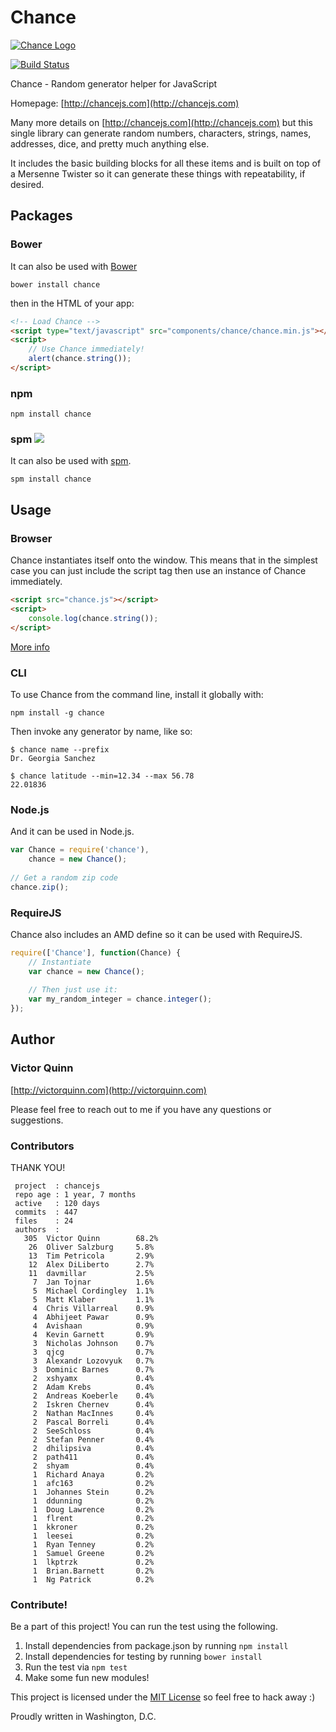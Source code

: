 # Chance

[![Chance Logo](http://chancejs.com/logo.png)](http://chancejs.com)

[![Build Status](https://travis-ci.org/victorquinn/chancejs.png)](https://travis-ci.org/victorquinn/chancejs)

Chance - Random generator helper for JavaScript

Homepage: [http://chancejs.com](http://chancejs.com)

Many more details on [http://chancejs.com](http://chancejs.com) but this single
library can generate random numbers, characters, strings, names, addresses,
dice, and pretty much anything else.

It includes the basic building blocks for all these items and is built on top
of a Mersenne Twister so it can generate these things with repeatability, if
desired.

## Packages

### Bower

It can also be used with [Bower](http://bower.io)

```
bower install chance
```

then in the HTML of your app:

```html
<!-- Load Chance -->
<script type="text/javascript" src="components/chance/chance.min.js"></script>
<script>
    // Use Chance immediately!
    alert(chance.string());
</script>
```

### npm

```shell
npm install chance
```

### spm [![](http://spmjs.io/badge/chance)](http://spmjs.io/package/chance)

It can also be used with [spm](http://spmjs.io/package/chance).

```
spm install chance
```

## Usage

### Browser

Chance instantiates itself onto the window. This means that in the simplest case you can just include the script tag then use an instance of Chance immediately.

```html
<script src="chance.js"></script>
<script>
    console.log(chance.string());
</script>
```

[More info](http://chancejs.com#browser)

### CLI

To use Chance from the command line, install it globally with:

```shell
npm install -g chance
```

Then invoke any generator by name, like so:

```shell
$ chance name --prefix
Dr. Georgia Sanchez

$ chance latitude --min=12.34 --max 56.78
22.01836
```

### Node.js

And it can be used in Node.js.

```js
var Chance = require('chance'),
    chance = new Chance();
    
// Get a random zip code
chance.zip();
```

### RequireJS

Chance also includes an AMD define so it can be used with RequireJS.

```js
require(['Chance'], function(Chance) {
    // Instantiate
    var chance = new Chance();
   
    // Then just use it:
    var my_random_integer = chance.integer();
});
```

## Author
### Victor Quinn
[http://victorquinn.com](http://victorquinn.com)

Please feel free to reach out to me if you have any questions or suggestions.

### Contributors

THANK YOU!

```
 project  : chancejs
 repo age : 1 year, 7 months
 active   : 120 days
 commits  : 447
 files    : 24
 authors  :
   305	Victor Quinn        68.2%
    26	Oliver Salzburg     5.8%
    13	Tim Petricola       2.9%
    12	Alex DiLiberto      2.7%
    11	davmillar           2.5%
     7	Jan Tojnar          1.6%
     5	Michael Cordingley  1.1%
     5	Matt Klaber         1.1%
     4	Chris Villarreal    0.9%
     4	Abhijeet Pawar      0.9%
     4	Avishaan            0.9%
     4	Kevin Garnett       0.9%
     3	Nicholas Johnson    0.7%
     3	qjcg                0.7%
     3	Alexandr Lozovyuk   0.7%
     3	Dominic Barnes      0.7%
     2	xshyamx             0.4%
     2	Adam Krebs          0.4%
     2	Andreas Koeberle    0.4%
     2	Iskren Chernev      0.4%
     2	Nathan MacInnes     0.4%
     2	Pascal Borreli      0.4%
     2	SeeSchloss          0.4%
     2	Stefan Penner       0.4%
     2	dhilipsiva          0.4%
     2	path411             0.4%
     2	shyam               0.4%
     1	Richard Anaya       0.2%
     1	afc163              0.2%
     1	Johannes Stein      0.2%
     1	ddunning            0.2%
     1	Doug Lawrence       0.2%
     1	flrent              0.2%
     1	kkroner             0.2%
     1	leesei              0.2%
     1	Ryan Tenney         0.2%
     1	Samuel Greene       0.2%
     1	lkptrzk             0.2%
     1	Brian.Barnett       0.2%
     1	Ng Patrick          0.2%
```

### Contribute! 

Be a part of this project! You can run the test using the following.

1. Install dependencies from package.json by running `npm install`
2. Install dependencies for testing by running `bower install`
3. Run the test via `npm test`
4. Make some fun new modules!

This project is licensed under the [MIT License](http://en.wikipedia.org/wiki/MIT_License) so feel free to hack away :)

Proudly written in Washington, D.C.
